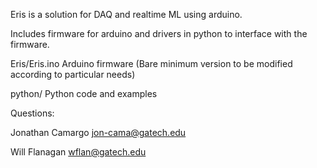 Eris is a solution for DAQ and realtime ML using arduino.

Includes firmware for arduino and drivers in python to 
interface with the firmware.

Eris/Eris.ino Arduino firmware (Bare minimum version to be modified according to particular needs)

python/  Python code and examples



Questions:

Jonathan Camargo  jon-cama@gatech.edu

Will Flanagan     wflan@gatech.edu
